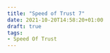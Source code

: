 ```yaml
---
title: "Speed of Trust 7"
date: 2021-10-20T14:58:20+01:00
draft: true
tags:
- Speed Of Trust
---
```







